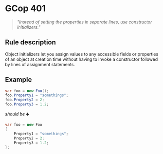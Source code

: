 ﻿# GCop 401

> *"Instead of setting the properties in separate lines, use constructor initializers."*

## Rule description

Object initializers let you assign values to any accessible fields or properties of an object at creation time without having to invoke a constructor followed by lines of assignment statements.

## Example

```csharp
var foo = new Foo();
foo.Property1 = "somethings";
foo.Property2 = 2;
foo.Property3 = 1.2;
```

*should be* 🡻

```csharp
var foo = new Foo
{
    Property1 = "somethings";
    Property2 = 2;
    Property3 = 1.2;
};
```